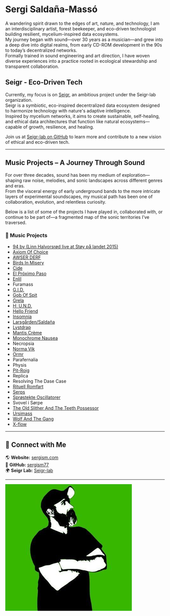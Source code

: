 # Sergi Saldaña-Massó

A wandering spirit drawn to the edges of art, nature, and technology, I am an interdisciplinary artist, forest beekeeper, and eco-driven technologist building resilient, mycelium-inspired data ecosystems.  
My journey began with sound—over 30 years as a musician—and grew into a deep dive into digital realms, from early CD-ROM development in the 90s to today’s decentralized networks.  
Formally trained in sound engineering and art direction, I have woven diverse experiences into a practice rooted in ecological stewardship and transparent collaboration.

## **Seigr - Eco-Driven Tech**

Currently, my focus is on [Seigr](https://github.com/Seigr-lab/Seigr-EcoSystem), an ambitious project under the Seigr-lab organization.  
Seigr is a symbiotic, eco-inspired decentralized data ecosystem designed to harmonize technology with nature's adaptive intelligence.  
Inspired by mycelium networks, it aims to create sustainable, self-healing, and ethical data architectures that function like natural ecosystems—capable of growth, resilience, and healing.  

Join us at [Seigr-lab on GitHub](https://github.com/Seigr-lab) to learn more and contribute to a new vision of ethical and eco-driven tech.

---

## **Music Projects – A Journey Through Sound**

For over three decades, sound has been my medium of exploration—shaping raw noise, melodies, and sonic landscapes across different genres and eras.  
From the visceral energy of early underground bands to the more intricate layers of experimental soundscapes, my musical path has been one of collaboration, evolution, and relentless curiosity.

Below is a list of some of the projects I have played in, collaborated with, or continue to be part of—a fragmented map of the sonic territories I’ve traversed.

### **🎵 Music Projects**

- [94 by (Linn Halvorsrød live at Støy på landet 2015)](https://youtu.be/eeyHPOj9x-s?si=23Pm9WvaR0i8GgJO)
- [Axiom Of Choice](https://axiomofchoice.bandcamp.com/)
- [AWSER DERF](https://awserderf.bandcamp.com/)
- [Birds In Misery](https://birdsinmisery.bandcamp.com/)
- [Cide](https://youtu.be/80qKyDir9T4?si=pvUZni1MewfeKiwF)
- [El Próximo Paso](https://elproximopaso.bandcamp.com/)
- [Enlil](https://archive.org/details/abdicate_cell017)
- Furamass
- [G.I.D.](https://antsyrecords.bandcamp.com/track/three)
- [Gob Of Spit](https://archive.org/details/ac004gob)
- [Grela](https://youtu.be/OcqOoT0E3wc?si=KAqOhRE2xxcmKDyI)
- [H: U.N.D.](https://antsyrecords.bandcamp.com/album/arnak-signals-re-master)
- [Hello Friend](https://youtu.be/3Z1Q6-y-ar0?si=gB0SHdYZJ0i3sygu)
- [Insomnia](https://insomniasounds.bandcamp.com/album/live-at-multino)
- [Larsgården/Saldaña](https://archive.org/details/abdicate_cell018)
- [Lystdrap](https://youtu.be/6fpYj6vyHxc?si=A92GxaknRV3qRfCZ)
- [Mantis Crème](https://archive.org/details/abdicate_cell?and%5B%5D=creator%3A%22mantis+cr%C3%A8me%22)
- [Monochrome Nausea](https://monochromenausea.bandcamp.com/)
- Necropsia
- [Norma Vik](https://antsyrecords.bandcamp.com/album/normal)
- [Ormr](https://ormr.bandcamp.com/)
- Parafernalia
- Physis
- [Pit-Roig](https://pit-roig.bandcamp.com/)
- Replica
- Resolving The Dase Case
- [Rituell Romfart](https://youtu.be/vQxaYp7wYKk?si=s5wmKO90bQv1c4xV)
- [Serps](https://serps.bandcamp.com/)
- [Sprøstekte Oscillatorer](https://antsyrecords.bandcamp.com/album/elektrisk-motstand)
- Svovel i Sørpe
- [The Old Slither And The Teeth Possessor](https://antsyrecords.bandcamp.com/album/hyphens)
- [Ursimass](https://ursimass.bandcamp.com/album/batzacs)
- [Wolf And The Gang](https://youtu.be/_WcWt3DADhg?si=wXvKJLbc7TjFGe5H)
- [X-flow](https://archive.org/details/abdicate_cell?and%5B%5D=creator%3A%22x-flow%22)

---

## **🌿 Connect with Me**

🌎 **Website:** [sergism.com](https://sergism.com)  
🐙 **GitHub:** [sergism77](https://github.com/sergism77)  
🌍 **Seigr Lab:** [Seigr-lab](https://github.com/Seigr-lab)  

---

![Logo](sergism.jpg) <!-- Ensure you upload this image to GitHub -->
